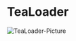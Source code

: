# TeaLoader
![TeaLoader-Picture](https://bymynix.de/tealoader/assets/images/TeaLoader-Picture.png)


